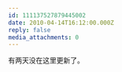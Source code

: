 ```yaml
---
id: 111137527879445002
date: 2010-04-14T16:12:00.000Z
reply: false
media_attachments: 0
---
```


有两天没在这里更新了。 ​​​​

